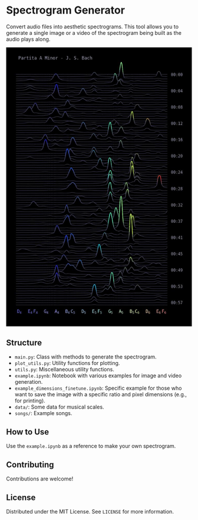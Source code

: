# Spectrogram Generator

Convert audio files into aesthetic spectrograms. This tool allows you to generate a single image or a video of the spectrogram being built as the audio plays along.

![Spectrogram Example](example_plot/Bach_A_minor_1080x720.jpg)

## Structure

- `main.py`: Class with methods to generate the spectrogram.
- `plot_utils.py`: Utility functions for plotting.
- `utils.py`: Miscellaneous utility functions.
- `example.ipynb`: Notebook with various examples for image and video generation. 
- `example_dimensions_finetune.ipynb`: Specific example for those who want to save the image with a specific ratio and pixel dimensions (e.g., for printing).
- `data/`: Some data for musical scales.
- `songs/`: Example songs.

## How to Use

Use the `example.ipynb` as a reference to make your own spectrogram.

## Contributing

Contributions are welcome! 

## License

Distributed under the MIT License. See `LICENSE` for more information.
